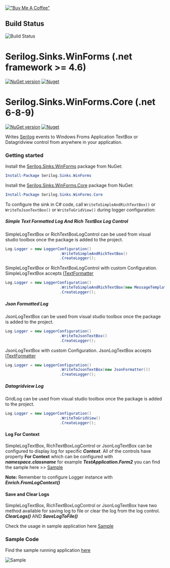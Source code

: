 [!["Buy Me A Coffee"](https://www.buymeacoffee.com/assets/img/custom_images/orange_img.png)](https://www.buymeacoffee.com/umairsyed613)

## Build Status

![Build Status](https://travis-ci.org/umairsyed613/Serilog.Sinks.WinForms.svg?branch=master)

# Serilog.Sinks.WinForms (.net framework >= 4.6)

[![NuGet version](https://badge.fury.io/nu/Serilog.Sinks.WinForms.png)](https://badge.fury.io/nu/Serilog.Sinks.WinForms) [![Nuget](https://img.shields.io/nuget/dt/Serilog.Sinks.WinForms)](https://www.nuget.org/packages/Serilog.Sinks.WinForms)

# Serilog.Sinks.WinForms.Core (.net 6-8-9)

[![NuGet version](https://badge.fury.io/nu/Serilog.Sinks.WinForms.Core.png)](https://badge.fury.io/nu/Serilog.Sinks.WinForms.Core) [![Nuget](https://img.shields.io/nuget/dt/Serilog.Sinks.WinForms.Core)](https://www.nuget.org/packages/Serilog.Sinks.WinForms.Core)


Writes [Serilog](https://serilog.net) events to Windows Froms Application TextBox or Datagridview control from anywhere in your application.

### Getting started

Install the [Serilog.Sinks.WinForms](https://www.nuget.org/packages/Serilog.Sinks.WinForms/) package from NuGet:

```powershell
Install-Package Serilog.Sinks.WinForms
```

Install the [Serilog.Sinks.WinForms.Core](https://www.nuget.org/packages/Serilog.Sinks.WinForms.Core/) package from NuGet:

```powershell
Install-Package Serilog.Sinks.WinForms.Core
```

To configure the sink in C# code, call `WriteToSimpleAndRichTextBox()` or `WriteToJsonTextBox()` or `WriteToGridView()` during logger configuration:

##### Simple Text Formatted Log And Rich TextBox Log Control

SimpleLogTextBox or RichTextBoxLogControl can be used from visual studio toolbox once the package is added to the project.

```csharp
Log.Logger = new LoggerConfiguration()
                        .WriteToSimpleAndRichTextBox()
                        .CreateLogger();
```

SimpleLogTextBox or RichTextBoxLogControl with custom Configuration. SimpleLogTextBox accepts [ITextFormatter](https://github.com/serilog/serilog/blob/dev/src/Serilog/Formatting/ITextFormatter.cs)

```csharp
Log.Logger = new LoggerConfiguration()
                        .WriteToSimpleAndRichTextBox(new MessageTemplateTextFormatter("{Timestamp} [{Level}] {Message} {Exception}"))
                        .CreateLogger();
```

##### Json Formatted Log

JsonLogTextBox can be used from visual studio toolbox once the package is added to the project.

```csharp
Log.Logger = new LoggerConfiguration()
                        .WriteToJsonTextBox()
                        .CreateLogger();
```

JsonLogTextBox with custom Configuration. JsonLogTextBox accepts [ITextFormatter](https://github.com/serilog/serilog/blob/dev/src/Serilog/Formatting/ITextFormatter.cs)

```csharp
Log.Logger = new LoggerConfiguration()
                        .WriteToJsonTextBox(new JsonFormatter())
                        .CreateLogger();
```

##### Datagridview Log

GridLog can be used from visual studio toolbox once the package is added to the project.

```csharp
Log.Logger = new LoggerConfiguration()
                        .WriteToGridView()
                        .CreateLogger();
```

#### Log For Context

SimpleLogTextBox, RichTextBoxLogControl or JsonLogTextBox can be configured to display log for specific ***Context***.
All of the controls have property **For Context** which can be configured with ***namespace.classname*** for example ***TestApplication.Form2*** you can find the sample here >> [Sample](https://github.com/umairsyed613/Serilog.Sinks.WinForms/blob/master/src/Sample/TestApplication/Form2.cs)

**Note:** Remember to configure Logger instance with ***Enrich.FromLogContext()***


#### Save and Clear Logs
SimpleLogTextBox, RichTextBoxLogControl or JsonLogTextBox have two method available for saving log to file or clear the log from the log control.
***ClearLogs()*** AND ***SaveLogToFile()***

Check the usage in sample application here [Sample](https://github.com/umairsyed613/Serilog.Sinks.WinForms/blob/master/src/Sample/TestApplication/Form2.cs)


### Sample Code

Find the sample running application [here](https://github.com/umairsyed613/Serilog.Sinks.WinForms/tree/master/Sample/TestApplication/)

![Sample](https://github.com/umairsyed613/Serilog.Sinks.WinForms/blob/main/SampleVideo.gif)
